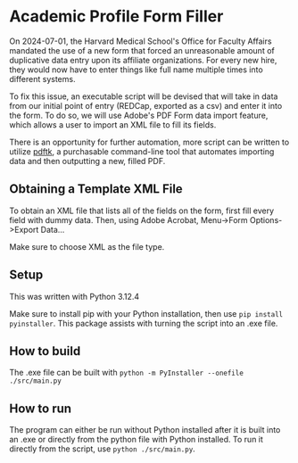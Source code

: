 # Academic Profile Form Filler

On 2024-07-01, the Harvard Medical School's Office for Faculty Affairs mandated the use of a new form that forced an unreasonable amount of duplicative data entry upon its affiliate organizations.  For every new hire, they would now have to enter things like full name multiple times into different systems.

To fix this issue, an executable script will be devised that will take in data from our initial point of entry (REDCap, exported as a csv) and enter it into the form.  To do so, we will use Adobe's PDF Form data import feature, which allows a user to import an XML file to fill its fields.

There is an opportunity for further automation, more script can be written to utilize [pdftk](https://www.pdflabs.com/tools/pdftk-the-pdf-toolkit/), a purchasable command-line tool that automates importing data and then outputting a new, filled PDF.

## Obtaining a Template XML File

To obtain an XML file that lists all of the fields on the form, first fill every field with dummy data.  Then, using Adobe Acrobat, Menu->Form Options->Export Data...

Make sure to choose XML as the file type.

## Setup

This was written with Python 3.12.4

Make sure to install pip with your Python installation, then use `pip install pyinstaller`.  This package assists with turning the script into an .exe file.

## How to build

The .exe file can be built with `python -m PyInstaller --onefile ./src/main.py`

## How to run

The program can either be run without Python installed after it is built into an .exe or directly from the python file with Python installed.  To run it directly from the script, use `python ./src/main.py`.